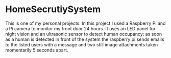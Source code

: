 # HomeSecrutiySystem
This is one of my personal projects. In this project I used a Raspberry Pi and a Pi camera to monitor my front door 24 hours. It uses an LED panel for night vision and an ultrasonic sensor to detect human occupancy: as soon as a human is detected in front of the system the raspberry pi sends emails to the listed users with a message and two still image attachments taken momentarily 5 seconds apart.  
